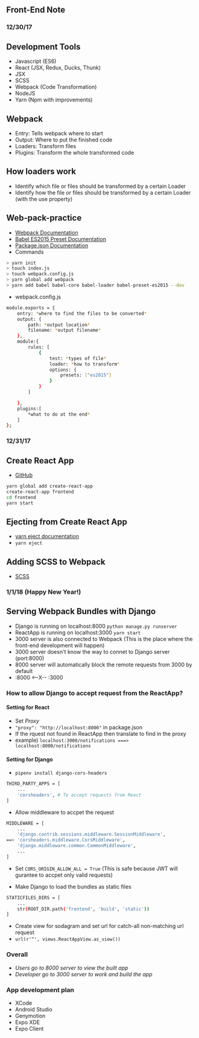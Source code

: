 ## Front-End Note

### 12/30/17

## Development Tools
- Javascript (ES6)
- React (JSX, Redux, Ducks, Thunk)
- JSX
- SCSS
- Webpack (Code Transformation)
- NodeJS
- Yarn (Npm with improvements)

## Webpack
- Entry: Tells webpack where to start
- Output: Where to put the finished code
- Loaders: Transform files
- Plugins: Transform the whole transformed code

## How loaders work
- Identify which file or files should be transformed by a certain Loader
- Identify how the file or files should be transformed by a certain Loader (with the use property)

## Web-pack-practice
- [Webpack Documentation](https://webpack.js.org/)
- [Babel ES2015 Preset Documentation](https://babeljs.io/docs/plugins/preset-es2015/)
- [Package.json Documentation](https://docs.npmjs.com/files/package.json)
- Commands
```sh
> yarn init
> touch index.js
> touch webpack.config.js
> yarn global add webpack
> yarn add babel babel-core babel-loader babel-preset-es2015 --dev
```
- webpack.config.js
```sh
module.exports = {
    entry: *where to find the files to be converted*
    output: {
        path: *output location*
        filename: *output filename*
    },
    module:{
        rules: [
            {
                test: *types of file*
                loader: *how to transform*
                options: {
                    presets: ["es2015"]
                } 
            }
        ]

    },
    plugins:[
        *what to do at the end*
    ]
};
```

### 12/31/17

## Create React App
- [GitHub](https://github.com/facebookincubator/create-react-app)
```sh
yarn global add create-react-app
create-react-app frontend
cd frontend
yarn start
```

## Ejecting from Create React App
- [yarn eject documentation](https://github.com/facebookincubator/create-react-app/blob/master/packages/react-scripts/template/README.md#npm-run-eject)
- `yarn eject`

## Adding SCSS to Webpack
- [SCSS](http://sass-lang.com/guide)

### 1/1/18 (Happy New Year!)

## Serving Webpack Bundles with Django
- Django is running on localhost:8000 `python manage.py runserver`
- ReactApp is running on localhost:3000 `yarn start`
- 3000 server is also connected to Webpack (This is the place where the front-end development will happen)
- 3000 server doesn't know the way to connet to Django server (port:8000)
- 8000 server will automatically block the remote requests from 3000 by default  
- :8000 <--X-- :3000

### How to allow Django to accept request from the ReactApp?

#### Setting for React
- Set *Proxy* 
- `"proxy": "http://localhost:8000"` in package.json 
- If the rquest not found in ReactApp then translate to find in the proxy
- example) `localhost:3000/notifications ===> localhost:8000/notifications`

#### Setting for Django
- `pipenv install django-cors-headers`
```sh
THIRD_PARTY_APPS = [
    ...
    'corsheaders', # To accept requests from React
]
```
- Allow middleware to accpet the request
```sh
MIDDLEWARE = [
    ...
    'django.contrib.sessions.middleware.SessionMiddleware',
==> 'corsheaders.middleware.CorsMiddleware',  
    'django.middleware.common.CommonMiddleware',
    ...
]
```
- Set `CORS_ORIGIN_ALLOW_ALL = True` (This is safe because JWT will gurantee to accpet only valid requests)

- Make Django to load the bundles as static files
```sh
STATICFILES_DIRS = [
    ...
    str(ROOT_DIR.path('frontend', 'build', 'static'))
]
```
- Create view for sodagram and set url for catch-all non-matching url request
- `url(r'^', views.ReactAppView.as_view())`

### Overall
- _Users go to 8000 server to view the built app_
- _Developer go to 3000 server to work and build the app_


### App development plan
- XCode
- Android Studio
- Genymotion
- Expo XDE
- Expo Client 